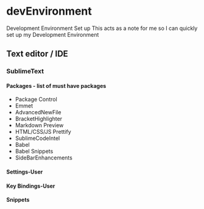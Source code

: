 # devEnvironment
Development Environment Set up
This acts as a note for me so I can quickly set up my Development Environment 


## Text editor / IDE

### SublimeText
#### Packages - list of must have packages
- Package Control
- Emmet
- AdvancedNewFile
- BracketHighlighter
- Markdown Preview
- HTML/CSS/JS Prettify
- SublimeCodeIntel
- Babel
- Babel Snippets
- SideBarEnhancements

#### Settings-User

#### Key Bindings-User

#### Snippets

